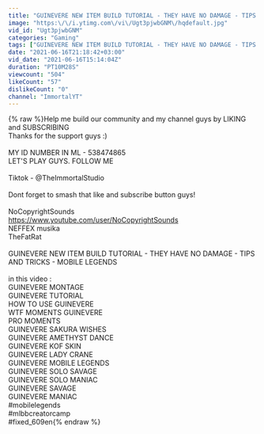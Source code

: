 ```yaml
---
title: "GUINEVERE NEW ITEM BUILD TUTORIAL - THEY HAVE NO DAMAGE - TIPS AND TRICKS - MOBILE LEGENDS"
image: "https:\/\/i.ytimg.com\/vi\/Ugt3pjwbGNM\/hqdefault.jpg"
vid_id: "Ugt3pjwbGNM"
categories: "Gaming"
tags: ["GUINEVERE NEW ITEM BUILD TUTORIAL - THEY HAVE NO DAMAGE - TIPS AND TRICKS - MOBILE LEGENDS","GUINEVERE BEST BUILD 2021","GUINEVERE BEST BUILD"]
date: "2021-06-16T21:18:42+03:00"
vid_date: "2021-06-16T15:14:04Z"
duration: "PT10M28S"
viewcount: "504"
likeCount: "57"
dislikeCount: "0"
channel: "ImmortalYT"
---
```

{% raw %}Help me build our community and my channel guys by LIKING and SUBSCRIBING<br />Thanks for the support guys :)<br /><br />MY ID NUMBER IN ML - 538474865<br />LET'S PLAY GUYS. FOLLOW ME<br /><br />Tiktok - @TheImmortalStudio<br /><br />Dont forget to smash that like and subscribe button guys!<br /><br />NoCopyrightSounds<br /><a rel="nofollow" target="blank" href="https://www.youtube.com/user/NoCopyrightSounds">https://www.youtube.com/user/NoCopyrightSounds</a><br />NEFFEX musika <br />TheFatRat<br /><br />GUINEVERE NEW ITEM BUILD TUTORIAL - THEY HAVE NO DAMAGE - TIPS AND TRICKS - MOBILE LEGENDS<br /><br />in this video :<br />GUINEVERE MONTAGE<br />GUINEVERE TUTORIAL<br />HOW TO USE GUINEVERE<br />WTF MOMENTS GUINEVERE<br />PRO MOMENTS <br />GUINEVERE SAKURA WISHES<br />GUINEVERE AMETHYST DANCE<br />GUINEVERE KOF SKIN<br />GUINEVERE LADY CRANE<br />GUINEVERE MOBILE LEGENDS<br />GUINEVERE SOLO SAVAGE<br />GUINEVERE SOLO MANIAC<br />GUINEVERE SAVAGE<br />GUINEVERE MANIAC<br />#mobilelegends<br />#mlbbcreatorcamp<br />#fixed_609en{% endraw %}
